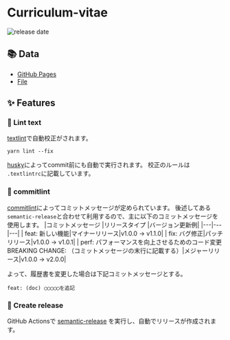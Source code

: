 # Curriculum-vitae

![release date](https://img.shields.io/github/release-date/negiseijin/Curriculum-vitae?color=blue&logo=github)

## :books: Data

- [GitHub Pages](https://negiseijin.github.io/Curriculum-vitae/)
- [File](https://github.com/negiseijin/Curriculum-vitae/blob/master/docs/README.md)

## :sparkles: Features

### :memo: Lint text

[textlint](https://textlint.github.io/)で自動校正がされます。

```yarn
yarn lint --fix
```

[husky](https://typicode.github.io/husky/#/)によってcommit前にも自動で実行されます。
校正のルールは `.textlintrc`に記載しています。

### :wrench: commitlint

[commitlint](https://commitlint.js.org/#/)によってコミットメッセージが定められています。
後述してある`semantic-release`と合わせて利用するので、主に以下のコミットメッセージを使用します。
|コミットメッセージ |リリースタイプ |バージョン更新例|
|---|---|---|
| feat: 新しい機能|マイナーリリース|v1.0.0 → v1.1.0|
| fix: バグ修正|パッチリリース|v1.0.0 → v1.0.1|
| perf: パフォーマンスを向上させるためのコード変更<br>BREAKING CHANGE: （コミットメッセージの末行に記載する）|メジャーリリース|v1.0.0 → v2.0.0|

よって、履歴書を変更した場合は下記コミットメッセージとする。

```git
feat: (doc) ◯◯◯◯◯を追記
```

### :rocket: Create release

GitHub Actionsで [semantic-release](https://semantic-release.gitbook.io/semantic-release/) を実行し、自動でリリースが作成されます。
